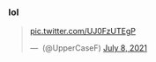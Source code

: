 ### lol

<blockquote class="twitter-tweet"><p lang="und" dir="ltr"><a href="https://t.co/UJ0FzUTEgP">pic.twitter.com/UJ0FzUTEgP</a></p>&mdash; ؜ (@UpperCaseF) <a href="https://twitter.com/UpperCaseF/status/1412998446299049986?ref_src=twsrc%5Etfw">July 8, 2021</a></blockquote> <script async src="https://platform.twitter.com/widgets.js" charset="utf-8"></script>

<!--
**4rh/4rh** is a ✨ _special_ ✨ repository because its `README.md` (this file) appears on your GitHub profile.

Here are some ideas to get you started:

- 🔭 I’m currently working on ...
- 🌱 I’m currently learning ...
- 👯 I’m looking to collaborate on ...
- 🤔 I’m looking for help with ...
- 💬 Ask me about ...
- 📫 How to reach me: ...
- 😄 Pronouns: ...
- ⚡ Fun fact: ...
-->
